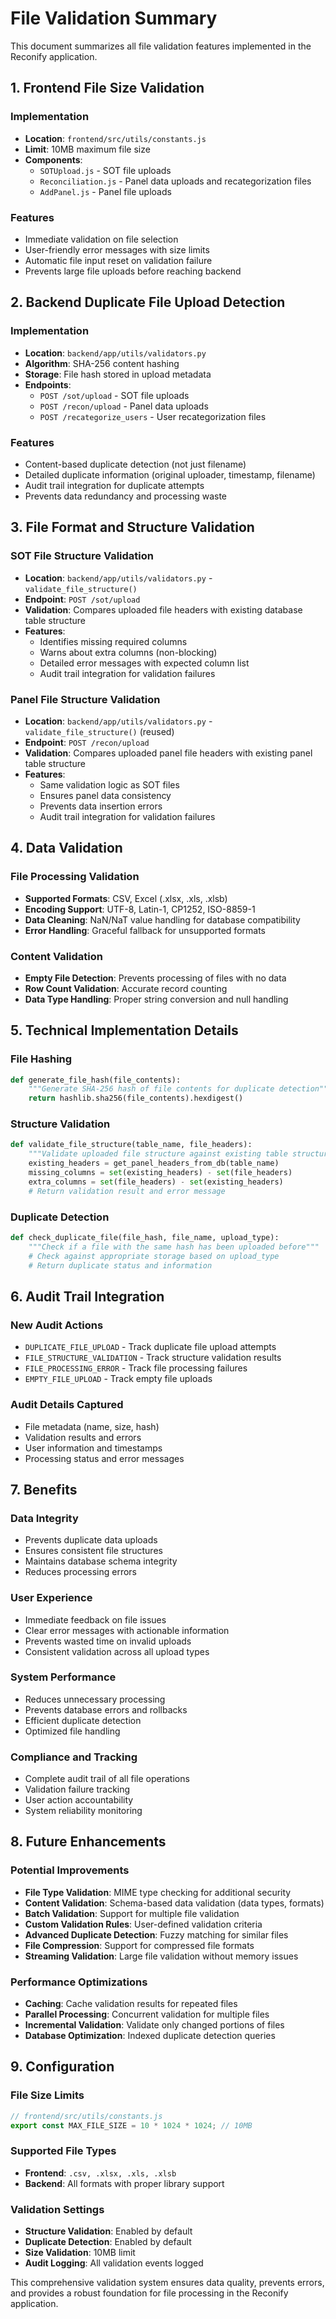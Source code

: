 # File Validation Summary

This document summarizes all file validation features implemented in the Reconify application.

## 1. Frontend File Size Validation

### Implementation
- **Location**: `frontend/src/utils/constants.js`
- **Limit**: 10MB maximum file size
- **Components**: 
  - `SOTUpload.js` - SOT file uploads
  - `Reconciliation.js` - Panel data uploads and recategorization files
  - `AddPanel.js` - Panel file uploads

### Features
- Immediate validation on file selection
- User-friendly error messages with size limits
- Automatic file input reset on validation failure
- Prevents large file uploads before reaching backend

## 2. Backend Duplicate File Upload Detection

### Implementation
- **Location**: `backend/app/utils/validators.py`
- **Algorithm**: SHA-256 content hashing
- **Storage**: File hash stored in upload metadata
- **Endpoints**:
  - `POST /sot/upload` - SOT file uploads
  - `POST /recon/upload` - Panel data uploads  
  - `POST /recategorize_users` - User recategorization files

### Features
- Content-based duplicate detection (not just filename)
- Detailed duplicate information (original uploader, timestamp, filename)
- Audit trail integration for duplicate attempts
- Prevents data redundancy and processing waste

## 3. File Format and Structure Validation

### SOT File Structure Validation
- **Location**: `backend/app/utils/validators.py` - `validate_file_structure()`
- **Endpoint**: `POST /sot/upload`
- **Validation**: Compares uploaded file headers with existing database table structure
- **Features**:
  - Identifies missing required columns
  - Warns about extra columns (non-blocking)
  - Detailed error messages with expected column list
  - Audit trail integration for validation failures

### Panel File Structure Validation
- **Location**: `backend/app/utils/validators.py` - `validate_file_structure()` (reused)
- **Endpoint**: `POST /recon/upload`
- **Validation**: Compares uploaded panel file headers with existing panel table structure
- **Features**:
  - Same validation logic as SOT files
  - Ensures panel data consistency
  - Prevents data insertion errors
  - Audit trail integration for validation failures

## 4. Data Validation

### File Processing Validation
- **Supported Formats**: CSV, Excel (.xlsx, .xls, .xlsb)
- **Encoding Support**: UTF-8, Latin-1, CP1252, ISO-8859-1
- **Data Cleaning**: NaN/NaT value handling for database compatibility
- **Error Handling**: Graceful fallback for unsupported formats

### Content Validation
- **Empty File Detection**: Prevents processing of files with no data
- **Row Count Validation**: Accurate record counting
- **Data Type Handling**: Proper string conversion and null handling

## 5. Technical Implementation Details

### File Hashing
```python
def generate_file_hash(file_contents):
    """Generate SHA-256 hash of file contents for duplicate detection"""
    return hashlib.sha256(file_contents).hexdigest()
```

### Structure Validation
```python
def validate_file_structure(table_name, file_headers):
    """Validate uploaded file structure against existing table structure"""
    existing_headers = get_panel_headers_from_db(table_name)
    missing_columns = set(existing_headers) - set(file_headers)
    extra_columns = set(file_headers) - set(existing_headers)
    # Return validation result and error message
```

### Duplicate Detection
```python
def check_duplicate_file(file_hash, file_name, upload_type):
    """Check if a file with the same hash has been uploaded before"""
    # Check against appropriate storage based on upload_type
    # Return duplicate status and information
```

## 6. Audit Trail Integration

### New Audit Actions
- `DUPLICATE_FILE_UPLOAD` - Track duplicate file upload attempts
- `FILE_STRUCTURE_VALIDATION` - Track structure validation results
- `FILE_PROCESSING_ERROR` - Track file processing failures
- `EMPTY_FILE_UPLOAD` - Track empty file uploads

### Audit Details Captured
- File metadata (name, size, hash)
- Validation results and errors
- User information and timestamps
- Processing status and error messages

## 7. Benefits

### Data Integrity
- Prevents duplicate data uploads
- Ensures consistent file structures
- Maintains database schema integrity
- Reduces processing errors

### User Experience
- Immediate feedback on file issues
- Clear error messages with actionable information
- Prevents wasted time on invalid uploads
- Consistent validation across all upload types

### System Performance
- Reduces unnecessary processing
- Prevents database errors and rollbacks
- Efficient duplicate detection
- Optimized file handling

### Compliance and Tracking
- Complete audit trail of all file operations
- Validation failure tracking
- User action accountability
- System reliability monitoring

## 8. Future Enhancements

### Potential Improvements
- **File Type Validation**: MIME type checking for additional security
- **Content Validation**: Schema-based data validation (data types, formats)
- **Batch Validation**: Support for multiple file validation
- **Custom Validation Rules**: User-defined validation criteria
- **Advanced Duplicate Detection**: Fuzzy matching for similar files
- **File Compression**: Support for compressed file formats
- **Streaming Validation**: Large file validation without memory issues

### Performance Optimizations
- **Caching**: Cache validation results for repeated files
- **Parallel Processing**: Concurrent validation for multiple files
- **Incremental Validation**: Validate only changed portions of files
- **Database Optimization**: Indexed duplicate detection queries

## 9. Configuration

### File Size Limits
```javascript
// frontend/src/utils/constants.js
export const MAX_FILE_SIZE = 10 * 1024 * 1024; // 10MB
```

### Supported File Types
- **Frontend**: `.csv, .xlsx, .xls, .xlsb`
- **Backend**: All formats with proper library support

### Validation Settings
- **Structure Validation**: Enabled by default
- **Duplicate Detection**: Enabled by default
- **Size Validation**: 10MB limit
- **Audit Logging**: All validation events logged

This comprehensive validation system ensures data quality, prevents errors, and provides a robust foundation for file processing in the Reconify application. 